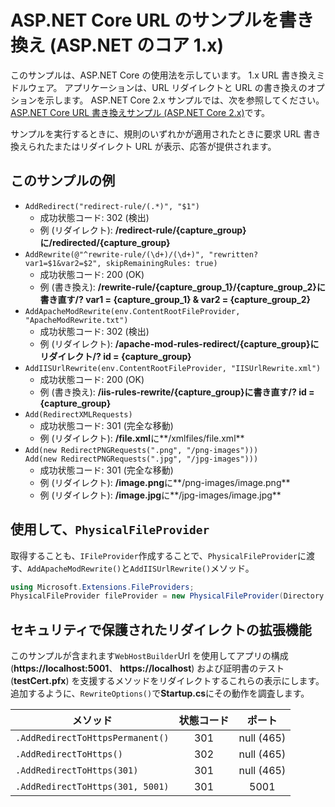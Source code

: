 # <a name="aspnet-core-url-rewriting-sample-aspnet-core-1x"></a>ASP.NET Core URL のサンプルを書き換え (ASP.NET のコア 1.x)

このサンプルは、ASP.NET Core の使用法を示しています。 1.x URL 書き換えミドルウェア。 アプリケーションは、URL リダイレクトと URL の書き換えのオプションを示します。 ASP.NET Core 2.x サンプルでは、次を参照してください。 [ASP.NET Core URL 書き換えサンプル (ASP.NET Core 2.x)](https://github.com/aspnet/Docs/tree/master/aspnetcore/fundamentals/url-rewriting/samples/2.x)です。

サンプルを実行するときに、規則のいずれかが適用されたときに要求 URL 書き換えられたまたはリダイレクト URL が表示、応答が提供されます。

## <a name="examples-in-this-sample"></a>このサンプルの例

* `AddRedirect("redirect-rule/(.*)", "$1")`
  - 成功状態コード: 302 (検出)
  - 例 (リダイレクト): **/redirect-rule/{capture_group}**に**/redirected/{capture_group}**
* `AddRewrite(@"^rewrite-rule/(\d+)/(\d+)", "rewritten?var1=$1&var2=$2", skipRemainingRules: true)`
  - 成功状態コード: 200 (OK)
  - 例 (書き換え): **/rewrite-rule/{capture_group_1}/{capture_group_2}**に**書き直す/? var1 = {capture_group_1} & var2 = {capture_group_2}**
* `AddApacheModRewrite(env.ContentRootFileProvider, "ApacheModRewrite.txt")`
  - 成功状態コード: 302 (検出)
  - 例 (リダイレクト): **/apache-mod-rules-redirect/{capture_group}**に**リダイレクト/? id = {capture_group}**
* `AddIISUrlRewrite(env.ContentRootFileProvider, "IISUrlRewrite.xml")`
  - 成功状態コード: 200 (OK)
  - 例 (書き換え): **/iis-rules-rewrite/{capture_group}**に**書き直す/? id = {capture_group}**
* `Add(RedirectXMLRequests)`
  - 成功状態コード: 301 (完全な移動)
  - 例 (リダイレクト): **/file.xml**に**/xmlfiles/file.xml**
* `Add(new RedirectPNGRequests(".png", "/png-images")))`<br>`Add(new RedirectPNGRequests(".jpg", "/jpg-images")))`
  - 成功状態コード: 301 (完全な移動)
  - 例 (リダイレクト): **/image.png**に**/png-images/image.png**
  - 例 (リダイレクト): **/image.jpg**に**/jpg-images/image.jpg**

## <a name="using-a-physicalfileprovider"></a>使用して、`PhysicalFileProvider`
取得することも、`IFileProvider`作成することで、`PhysicalFileProvider`に渡す、`AddApacheModRewrite()`と`AddIISUrlRewrite()`メソッド。
```csharp
using Microsoft.Extensions.FileProviders;
PhysicalFileProvider fileProvider = new PhysicalFileProvider(Directory.GetCurrentDirectory());
```
## <a name="secure-redirection-extensions"></a>セキュリティで保護されたリダイレクトの拡張機能
このサンプルが含まれます`WebHostBuilder`Url を使用してアプリの構成 (**https://localhost:5001**、 **https://localhost**) および証明書のテスト (**testCert.pfx**) を支援するメソッドをリダイレクトするこれらの表示にします。 追加するように、`RewriteOptions()`で**Startup.cs**にその動作を調査します。

メソッド | 状態コード | ポート
--- | :---: | :---:
`.AddRedirectToHttpsPermanent()` | 301 | null (465)
`.AddRedirectToHttps()` | 302 | null (465)
`.AddRedirectToHttps(301)` | 301 | null (465)
`.AddRedirectToHttps(301, 5001)` | 301 | 5001
